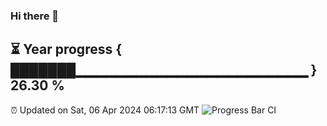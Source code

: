 ### Hi there 👋
⏳ Year progress { ███████▁▁▁▁▁▁▁▁▁▁▁▁▁▁▁▁▁▁▁▁▁▁▁ } 26.30 %
---
⏰ Updated on Sat, 06 Apr 2024 06:17:13 GMT
![Progress Bar CI](https://github.com/liununu/liununu/workflows/Progress%20Bar%20CI/badge.svg)
